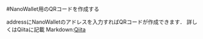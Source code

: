 #NanoWallet用のQRコードを作成する

addressにNanoWalletのアドレスを入力すればQRコードが作成できます．
詳しくはQiitaに記載
Markdown:[Qiita](https://qiita.com/miya839/items/8a77a0368d2c21eebcc2 "NanoWalletで読み込めるQRコードを作成する")
